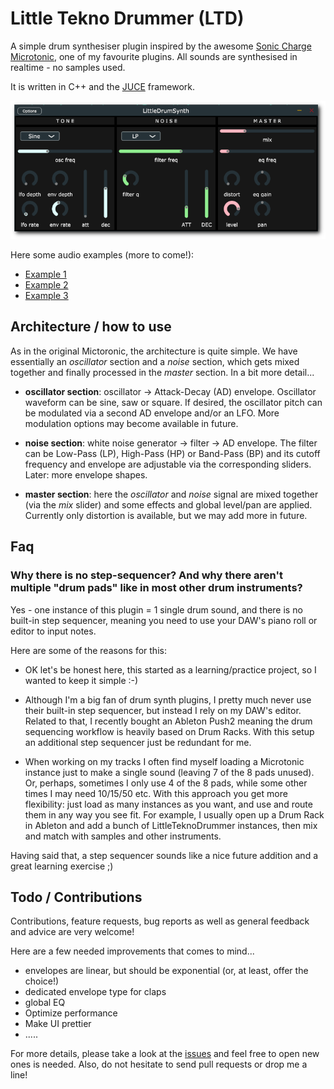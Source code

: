 # Little Tekno Drummer (LTD)

A simple drum synthesiser plugin inspired by the awesome [Sonic Charge Microtonic](https://soniccharge.com/microtonic), one of my favourite plugins. All sounds are synthesised in realtime - no samples used. 

It is written in C++ and the [JUCE](https://juce.com/) framework. 

![Screenshot](media/img/screenshot-medium.png)

Here some audio examples (more to come!):

* [Example 1](https://dfilaretti.github.io/assets/loop1.wav)
* [Example 2](https://dfilaretti.github.io/assets/loop2.wav)
* [Example 3](https://dfilaretti.github.io/assets/loop3.wav)

## Architecture / how to use

As in the original Mictoronic, the architecture is quite simple. 
We have essentially an _oscillator_ section and a _noise_ section, which gets mixed together and finally processed in the _master_ section. 
In a bit more detail...

* **oscillator section**: oscillator -> Attack-Decay (AD) envelope. Oscillator waveform can be sine, saw or square. If desired, the oscillator pitch can be modulated via a second AD envelope and/or an LFO. More modulation options may become available in future. 

* **noise section**: white noise generator -> filter -> AD envelope. The filter can be Low-Pass (LP), High-Pass (HP) or Band-Pass (BP) and its cutoff frequency and envelope are adjustable via the corresponding sliders. Later: more envelope shapes. 

* **master section**: here the _oscillator_ and _noise_ signal are mixed together (via the _mix_ slider) and some effects and global level/pan are applied. Currently only distortion is available, but we may add more in future. 

## Faq

### Why there is no step-sequencer? And why there aren't multiple "drum pads" like in most other drum instruments?

Yes - one instance of this plugin = 1 single drum sound, and there is no built-in step sequencer, meaning you need to use your DAW's piano roll or editor to input notes. 

Here are some of the reasons for this:

* OK let's be honest here, this started as a learning/practice project, so I wanted to keep it simple :-) 

* Although I'm a big fan of drum synth plugins, I pretty much never use their built-in step sequencer, but instead I rely on my DAW's editor. Related to that, I recently bought an Ableton Push2 meaning the drum sequencing workflow is heavily based on Drum Racks. With this setup an additional step sequencer just be redundant for me. 

* When working on my tracks I often find myself loading a Microtonic instance just to make a single sound (leaving 7 of the 8 pads unused). Or, perhaps, sometimes I only use 4 of the 8 pads, while some other times I may need 10/15/50 etc. With this approach you get more flexibility: just load as many instances as you want, and use and route them in any way you see fit. For example, I usually open up a Drum Rack in Ableton and add a bunch of LittleTeknoDrummer instances, then mix and match with samples and other instruments. 

Having said that, a step sequencer sounds like a nice future addition and a great learning exercise ;) 


## Todo / Contributions

Contributions, feature requests, bug reports as well as general feedback and advice are very welcome!

Here are a few needed improvements that comes to mind...

* envelopes are linear, but should be exponential (or, at least, offer the choice!) 
* dedicated envelope type for claps 
* global EQ
* Optimize performance
* Make UI prettier 
* ..... 

For more details, please take a look at the [issues](https://github.com/dfilaretti/LittleTeknoDrummer/issues) and feel free to open new ones is needed. 
Also, do not hesitate to send pull requests or drop me a line! 
